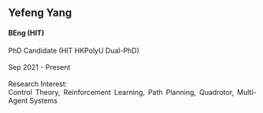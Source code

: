 ## Yefeng Yang
#### BEng (HIT)

<div align="justify">
PhD Candidate (HIT HKPolyU Dual-PhD)
<br/><br/>
Sep 2021 - Present
<br/><br/>
Research Interest: <br/>
Control Theory, Reinforcement Learning, Path Planning, Quadrotor, Multi-Agent Systems
</div>
